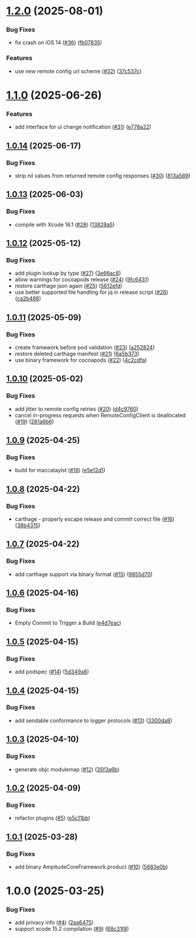 # [1.2.0](https://github.com/amplitude/AmplitudeCore-Swift/compare/v1.1.0...v1.2.0) (2025-08-01)


### Bug Fixes

* fix crash on iOS 14 ([#36](https://github.com/amplitude/AmplitudeCore-Swift/issues/36)) ([fb07835](https://github.com/amplitude/AmplitudeCore-Swift/commit/fb078354b11bbfd9204d413ae3bf0a79c8963603))


### Features

* use new remote config url scheme ([#32](https://github.com/amplitude/AmplitudeCore-Swift/issues/32)) ([37c537c](https://github.com/amplitude/AmplitudeCore-Swift/commit/37c537c53b3d15cbd3d9b4c0cb067cbd078b1d4e))

# [1.1.0](https://github.com/amplitude/AmplitudeCore-Swift/compare/v1.0.14...v1.1.0) (2025-06-26)


### Features

* add interface for ui change notification ([#31](https://github.com/amplitude/AmplitudeCore-Swift/issues/31)) ([e778a22](https://github.com/amplitude/AmplitudeCore-Swift/commit/e778a220a44d319e81744ac6d7d436a9524aa39c))

## [1.0.14](https://github.com/amplitude/AmplitudeCore-Swift/compare/v1.0.13...v1.0.14) (2025-06-17)


### Bug Fixes

* strip nil values from returned remote config responses ([#30](https://github.com/amplitude/AmplitudeCore-Swift/issues/30)) ([813a589](https://github.com/amplitude/AmplitudeCore-Swift/commit/813a58966f2fdefabd427c68110f9cfecc633696))

## [1.0.13](https://github.com/amplitude/AmplitudeCore-Swift/compare/v1.0.12...v1.0.13) (2025-06-03)


### Bug Fixes

* compile with Xcode 16.1 ([#28](https://github.com/amplitude/AmplitudeCore-Swift/issues/28)) ([13828a5](https://github.com/amplitude/AmplitudeCore-Swift/commit/13828a54d759d49c4de22a38ffc3b7910a3c38dc))

## [1.0.12](https://github.com/amplitude/AmplitudeCore-Swift/compare/v1.0.11...v1.0.12) (2025-05-12)


### Bug Fixes

* add plugin lookup by type ([#27](https://github.com/amplitude/AmplitudeCore-Swift/issues/27)) ([3e66ac8](https://github.com/amplitude/AmplitudeCore-Swift/commit/3e66ac8ec20c9ba6d3c658ec137369988f565370))
* allow warnings for cocoapods release ([#24](https://github.com/amplitude/AmplitudeCore-Swift/issues/24)) ([9fc6431](https://github.com/amplitude/AmplitudeCore-Swift/commit/9fc64312f50878c7259f7191f4ed22ef8608408c))
* restore carthage json again ([#25](https://github.com/amplitude/AmplitudeCore-Swift/issues/25)) ([5612efd](https://github.com/amplitude/AmplitudeCore-Swift/commit/5612efd34f92b1eea15d3b718fddb89e749665c7))
* use better supported file handling for jq in release script ([#26](https://github.com/amplitude/AmplitudeCore-Swift/issues/26)) ([ca2b488](https://github.com/amplitude/AmplitudeCore-Swift/commit/ca2b48886aa471e350358781b078fbeed59d5d09))

## [1.0.11](https://github.com/amplitude/AmplitudeCore-Swift/compare/v1.0.10...v1.0.11) (2025-05-09)


### Bug Fixes

* create framework before pod validation ([#23](https://github.com/amplitude/AmplitudeCore-Swift/issues/23)) ([a252824](https://github.com/amplitude/AmplitudeCore-Swift/commit/a25282486f04926a34099ff3863e65849589a475))
* restore deleted carthage manifest ([#21](https://github.com/amplitude/AmplitudeCore-Swift/issues/21)) ([6a5b373](https://github.com/amplitude/AmplitudeCore-Swift/commit/6a5b373ee5b9293fc4ee244787c2d4d25547c7f2))
* use binary framework for cocoapods ([#22](https://github.com/amplitude/AmplitudeCore-Swift/issues/22)) ([4c2cdfa](https://github.com/amplitude/AmplitudeCore-Swift/commit/4c2cdfa30277e9f5d04b01b08b3690040229615b))

## [1.0.10](https://github.com/amplitude/AmplitudeCore-Swift/compare/v1.0.9...v1.0.10) (2025-05-02)


### Bug Fixes

* add jitter to remote config retries ([#20](https://github.com/amplitude/AmplitudeCore-Swift/issues/20)) ([d4c9760](https://github.com/amplitude/AmplitudeCore-Swift/commit/d4c97601a0a8410c42ffffb4174f5ef6d2e4c915))
* cancel in-progress requests when RemoteConfigClient is deallocated ([#19](https://github.com/amplitude/AmplitudeCore-Swift/issues/19)) ([281a6b6](https://github.com/amplitude/AmplitudeCore-Swift/commit/281a6b63274fcd2032a4d2b48cdc2ddd4ad116bb))

## [1.0.9](https://github.com/amplitude/AmplitudeCore-Swift/compare/v1.0.8...v1.0.9) (2025-04-25)


### Bug Fixes

* build for maccataylst ([#18](https://github.com/amplitude/AmplitudeCore-Swift/issues/18)) ([e5e12d1](https://github.com/amplitude/AmplitudeCore-Swift/commit/e5e12d1742daf0755ccd872d2dd83158a080e464))

## [1.0.8](https://github.com/amplitude/AmplitudeCore-Swift/compare/v1.0.7...v1.0.8) (2025-04-22)


### Bug Fixes

* carthage - properly escape release and commit correct file ([#16](https://github.com/amplitude/AmplitudeCore-Swift/issues/16)) ([38b4315](https://github.com/amplitude/AmplitudeCore-Swift/commit/38b43157323af8fee22814004aa92d1d7dea79ed))

## [1.0.7](https://github.com/amplitude/AmplitudeCore-Swift/compare/v1.0.6...v1.0.7) (2025-04-22)


### Bug Fixes

* add carthage support via binary format ([#15](https://github.com/amplitude/AmplitudeCore-Swift/issues/15)) ([9855d70](https://github.com/amplitude/AmplitudeCore-Swift/commit/9855d706478c1094ef53de118726ba05b147061f))

## [1.0.6](https://github.com/amplitude/AmplitudeCore-Swift/compare/v1.0.5...v1.0.6) (2025-04-16)


### Bug Fixes

* Empty Commit to Trigger a Build ([e4d7eac](https://github.com/amplitude/AmplitudeCore-Swift/commit/e4d7eaca621e739b1102a5429b5556c237638688))

## [1.0.5](https://github.com/amplitude/AmplitudeCore-Swift/compare/v1.0.4...v1.0.5) (2025-04-15)


### Bug Fixes

* add podspec ([#14](https://github.com/amplitude/AmplitudeCore-Swift/issues/14)) ([5d349a6](https://github.com/amplitude/AmplitudeCore-Swift/commit/5d349a6fa6e5782db151a3982639f7ef3a7309e1))

## [1.0.4](https://github.com/amplitude/AmplitudeCore-Swift/compare/v1.0.3...v1.0.4) (2025-04-15)


### Bug Fixes

* add sendable conformance to logger protocols ([#13](https://github.com/amplitude/AmplitudeCore-Swift/issues/13)) ([3300da8](https://github.com/amplitude/AmplitudeCore-Swift/commit/3300da8f34e15aca309a227612bbe9e0c7bcb68b))

## [1.0.3](https://github.com/amplitude/AmplitudeCore-Swift/compare/v1.0.2...v1.0.3) (2025-04-10)


### Bug Fixes

* generate objc modulemap ([#12](https://github.com/amplitude/AmplitudeCore-Swift/issues/12)) ([35f3a6b](https://github.com/amplitude/AmplitudeCore-Swift/commit/35f3a6b31ab0981fed0f679efd5dabb3cecf7538))

## [1.0.2](https://github.com/amplitude/AmplitudeCore-Swift/compare/v1.0.1...v1.0.2) (2025-04-09)


### Bug Fixes

* refactor plugins ([#5](https://github.com/amplitude/AmplitudeCore-Swift/issues/5)) ([e5c11bb](https://github.com/amplitude/AmplitudeCore-Swift/commit/e5c11bb9f2ab318c36faa321490a480ebdbab9b8))

## [1.0.1](https://github.com/amplitude/AmplitudeCore-Swift/compare/v1.0.0...v1.0.1) (2025-03-28)


### Bug Fixes

* add binary AmpitudeCoreFramework product ([#10](https://github.com/amplitude/AmplitudeCore-Swift/issues/10)) ([5683e0b](https://github.com/amplitude/AmplitudeCore-Swift/commit/5683e0b9f6cf24e492eac47d4562bd505aa34cc9))

# 1.0.0 (2025-03-25)


### Bug Fixes

* add privacy info ([#4](https://github.com/amplitude/AmplitudeCore-Swift/issues/4)) ([2aa6475](https://github.com/amplitude/AmplitudeCore-Swift/commit/2aa647584cc76dbb8104dc6028847272894f5ade))
* support xcode 15.2 compilation ([#9](https://github.com/amplitude/AmplitudeCore-Swift/issues/9)) ([68c31f8](https://github.com/amplitude/AmplitudeCore-Swift/commit/68c31f894e02006e258e4dd3ac431bae7c81936f))
